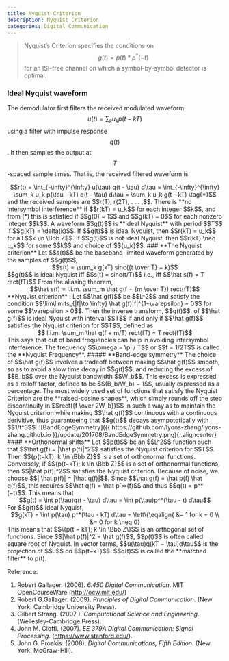 ```yaml
---
title: Nyquist Criterion
description: Nyquist Criterion
categories: Digital Communication
---
```


>  Nyquist’s Criterion specifies the conditions on $$g(t) = p(t)*p^*(−t)$$ for an ISI-free channel on which a symbol-by-symbol detector is optimal.   
  
### **Ideal Nyquist waveform**    
The demodulator first filters the received modulated waveform $$u(t) = \sum_k u_k p(t-kT)$$ using a filter with impulse response $$q(t)$$. It then samples the output at $$T$$-spaced sample times. That is, the received filtered waveform is   
<center>$$r(t) = \int_{-\infty}^{\infty} u(\tau) q(t - \tau) d\tau = \int_{-\infty}^{\infty} \sum_k u_k p(\tau - kT) q(t - \tau) d\tau =  \sum_k u_k g(t - kT) \tag{*}$$</center>
and the received samples are $$r(T), r(2T), . . . ,$$.
There is **no intersymbol interference** if $$r(kT) = u_k$$ for each integer $$k$$, and from (*) this is satisfied if $$g(0) = 1$$ and $$g(kT) = 0$$ for each nonzero integer $$k$$.   
A waveform $$g(t)$$ is **ideal Nyquist** with period $$T$$ if $$g(kT) = \delta(k)$$.  
If $$g(t)$$ is ideal Nyquist, then $$r(kT) = u_k$$ for all $$k \in \Bbb Z$$. If $$g(t)$$ is not ideal Nyquist, then $$r(kT) \neq u_k$$ for some $$k$$ and choice of $${u_k}$$.   
### **The Nyquist criterion**
Let $$s(t)$$ be the baseband-limited waveform generated by the samples of $$g(t)$$,
<center>$$s(t) = \sum_k g(kT) sinc({t \over T} − k)$$</center>
$$g(t)$$ is ideal Nyquist iff $$s(t) = sinc(t/T)$$ i.e., iff $$\hat s(f) = T rect(fT)$$   
From the aliasing theorem,
<center>$$\hat s(f) = l.i.m. \sum_m \hat g(f + {m \over T}) rect(fT)$$</center>
**Nyquist criterion** : Let $$\hat g(f)$$ be $$L^2$$ and satisfy the condition $$\lim\limits_{|f|\to \infty} \hat g(f)|f|^{1+\varepsilon} = 0$$ for some $$\varepsilon > 0$$. Then the inverse transform, $$g(t)$$, of $$\hat g(f)$$ is ideal Nyquist with interval $$T$$ if and only if $$\hat g(f)$$ satisfies the Nyquist criterion for $$T$$, defined as
<center>$$ l.i.m. \sum_m \hat g(f + m/T) rect(fT) = T rect(fT)$$</center>
This says that out of band frequencies can help in avoiding intersymbol interference.   
The frequency $$\omega = \pi / T$$ or $$f = 1/2T$$ is called the **Nyquist Frequency**.
##### **Band-edge symmetry**
The choice of $$\hat g(f)$$ involves a tradeoff between making $$\hat g(f)$$ smooth, so as to avoid a slow time decay in $$g(t)$$, and reducing the excess of $$B_b$$ over the Nyquist bandwidth $$W_b$$. This excess is expressed as a rolloff factor, defined to be $$(B_b/W_b) − 1$$, usually expressed as a percentage.   
The most widely used set of functions that satisfy the Nyquist Criterion are the **raised-cosine shapes**, which simply rounds off the step discontinuity in $$rect({f \over 2W_b})$$ in such a way as to maintain the Nyquist criterion while making $$\hat g(f)$$ continuous with a continuous derivitive, thus guaranteeing that $$g(t)$$ decays asympototically with $$1/t^3$$.
![BandEdgeSymmetry]({{ https://github.com/lyons-zhang/lyons-zhang.github.io }}/update/201708/BandEdgeSymmetry.png){:.aligncenter}    
#### **Orthonormal shifts**
Let $$p(t)$$ be an $$L^2$$ function such that $$\hat g(f) = |\hat p(f)|^2$$ satisfies the Nyquist criterion for $$T$$. Then $${p(t−kT); k \in \Bbb Z}$$ is a set of orthonormal functions. Conversely, if $${p(t−kT); k \in \Bbb Z}$$ is a set of orthonormal functions, then $$|\hat p(f)|^2$$ satisfies the Nyquist criterion.   
Because of noise, we choose $$| \hat p(f)| = |\hat q(f)|$$. Since $$\hat g(f) = \hat p(f) \hat q(f)$$, this requires $$\hat q(f) = \hat pˆ∗(f)$$ and thus $$q(t) = p^*(−t)$$. This means that
<center>$$g(t) = \int p(\tau)q(t - \tau) d\tau = \int p(\tau)p^*(\tau - t) d\tau$$</center>
For $$g(t)$$ ideal Nyquist, 
<center>$$g(kT) = \int p(\tau) p^*(\tau - kT) d\tau = \left\{\eqalign{ &= 1 for k = 0 \\
&= 0 for k \neq 0}</center>
This means that $$\{p(t − kT); k \in \Bbb Z\}$$ is an orthogonal set of functions.   
Since $$|\hat p(f)|^2 = \hat g(f)$$, $$p(t)$$ is often called square root of Nyquist.   
In vector terms, $$u(\tau)q(kT − \tau)d\tau$$ is the projection of $$u$$ on $$p(t−kT)$$. $$q(t)$$ is called the **matched filter** to p(t).


   
Reference:  
1. Robert Gallager. (2006). *6.450 Digital Communication*. MIT OpenCourseWare (http://ocw.mit.edu/)
2. Robert G.Gallager. (2009). *Principles of Digital Communication*. (New York: Cambridge University Press).  
3. Gilbert Strang. (2007 ). *Computational Science and Engineering*. (Wellesley-Cambridge Press).
4. John M. Cioffi. (2007). *EE 379A Digital Communication: Signal Processing*. (https://www.stanford.edu/).
5. John G. Proakis. (2008). *Digital Communications, Fifth Edition*. (New York: McGraw-Hill).